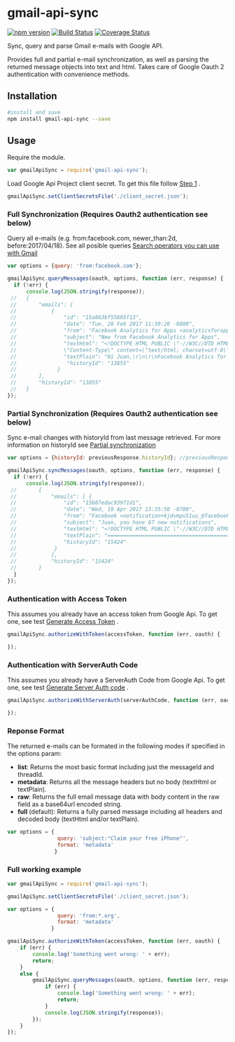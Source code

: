 # gmail-api-sync

[![npm version](https://badge.fury.io/js/gmail-api-sync.svg)](https://badge.fury.io/js/gmail-api-sync)
[![Build Status](https://travis-ci.org/fedecia/gmail-api-sync.svg?branch=master)](https://travis-ci.org/fedecia/gmail-api-sync)
[![Coverage Status](https://coveralls.io/repos/github/fedecia/gmail-api-sync/badge.svg?branch=master)](https://coveralls.io/github/fedecia/gmail-api-sync?branch=master)

Sync, query and parse Gmail e-mails with Google API.

Provides full and partial e-mail synchronization, as well as parsing the returned message objects into text and html. Takes care of Google Oauth 2 authentication with convenience methods.

## Installation

```sh
#install and save
npm install gmail-api-sync --save
```

## Usage
Require the module.
```js
var gmailApiSync = require('gmail-api-sync');
```
Load Google Api Project client secret. To get this file follow [Step 1](https://developers.google.com/gmail/api/quickstart/nodejs) .
```js
gmailApiSync.setClientSecretsFile('./client_secret.json');
```
### Full Synchronization (Requires Oauth2 authentication see below)
Query all e-mails (e.g. from:facebook.com, newer_than:2d, before:2017/04/18).
See all posible queries [Search operators you can use with Gmail](https://support.google.com/mail/answer/7190?hl=en)
```js
var options = {query: 'from:facebook.com'};

gmailApiSync.queryMessages(oauth, options, function (err, response) {
  if (!err) {
      console.log(JSON.stringify(response));
 //   {
 //       "emails": [
 //           {
 //               "id": "15a863bf55605f13",
 //               "date": "Tue, 28 Feb 2017 11:39:20 -0800",
 //               "from": "Facebook Analytics for Apps <analyticsforapps-noreply@facebook.com>",
 //               "subject": "New from Facebook Analytics for Apps",
 //               "textHtml": "<!DOCTYPE HTML PUBLIC \"-//W3C//DTD HTML 4.01 Transitional //EN\"><html><head><title>Facebook</title><meta http-equiv=
 //               \"Content-Type\" content=\"text/html; charset=utf-8\" /><style>@media all and (max-width: 480px){*[class].ib_t{min-width:100% !important}*[clas (...)",
 //               "textPlain": "Hi Juan,\r\n\r\nFacebook Analytics for Apps Hits 1 Million Apps, Websites, Bots and Adds New Features\r\n\r\nWe're so (...)",
 //                "historyId": "13855"
 //             }
 //       ],
 //       "historyId": "13855"
 //   }
});
```
### Partial Synchronization (Requires Oauth2 authentication see below)
Sync e-mail changes with historyId from last message retrieved.
For more information on historyId see [Partial synchronization](https://developers.google.com/gmail/api/guides/sync)

```js
var options = {historyId: previousResponse.historyId}; //previousResponse.historyId: "13855"

gmailApiSync.syncMessages(oauth, options, function (err, response) {
  if (!err) {
      console.log(JSON.stringify(response));
 //       {
 //           "emails": [ {
 //               "id": "15b87edac93971d1",
 //               "date": "Wed, 19 Apr 2017 13:35:50 -0700",
 //               "from": "Facebook <notification+kjdvmpu51uu_@facebookmail.com>",
 //               "subject": "Juan, you have 67 new notifications",
 //               "textHtml": "<!DOCTYPE HTML PUBLIC \"-//W3C//DTD HTML 4.01 Transitional //EN\"><html><head><title>Facebook</title><meta http-equiv=\"Content-Type\" content=\"text/html; charset=utf-8\" /><style>@media all and (max-width: 480px){*[class].ib_t{min-width:100% !important}*[class].ib_row{display:block !important}*
 //               "textPlain": "========================================\r\nGo to Facebook\r\nhttps://www.facebook.com/n/?
 //               "historyId": "15424"
 //            }
 //           ],
 //           "historyId": "15424"
 //       }
  }
});
```
### Authentication with Access Token
This assumes you already have an access token from Google Api. To get one, see test [Generate Access Token](../master/test/generate_access_token.js) .
```js
gmailApiSync.authorizeWithToken(accessToken, function (err, oauth) {

});
```

### Authentication with ServerAuth Code
This assumes you already have a ServerAuth Code from Google Api. To get one, see test [Generate Server Auth code](../master/test/generate_access_token.js) .
```js
gmailApiSync.authorizeWithServerAuth(serverAuthCode, function (err, oauth) {

});
```

### Reponse Format
The returned e-mails can be formated in the following modes if specified in the options param:
- **list**: Returns the most basic format including just the messageId and threadId.
- **metadata**: Returns all the message headers but no body (textHtml or textPlain).
- **raw**: Returns the full email message data with body content in the raw field as a base64url encoded string.
- **full** (default): Returns a fully parsed message including all headers and decoded body (textHtml and/or textPlain).
```js
var options = {
                query: 'subject:"Claim your free iPhone"',
                format: 'metadata'
               }
```

### Full working example
```js
var gmailApiSync = require('gmail-api-sync');

gmailApiSync.setClientSecretsFile('./client_secret.json');

var options = {
                query: 'from:*.org',
                format: 'metadata'
              }

gmailApiSync.authorizeWithToken(accessToken, function (err, oauth) {
    if (err) {
        console.log('Something went wrong: ' + err);
        return;
    }
    else {
        gmailApiSync.queryMessages(oauth, options, function (err, response) {
            if (err) {
                console.log('Something went wrong: ' + err);
                return;
            }
            console.log(JSON.stringify(response));
        });
    }
});
```
